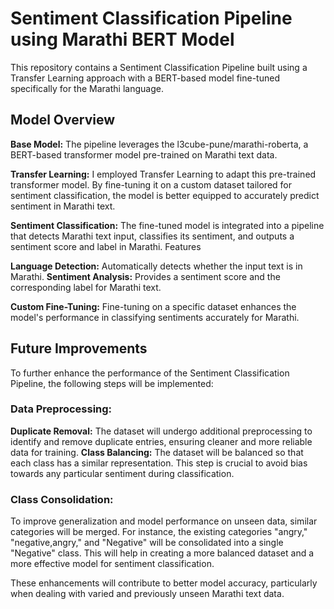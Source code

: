 # Sentiment Classification Pipeline using Marathi BERT Model

This repository contains a Sentiment Classification Pipeline built using a Transfer Learning approach with a BERT-based model fine-tuned specifically for the Marathi language.

## Model Overview
**Base Model:** The pipeline leverages the l3cube-pune/marathi-roberta, a BERT-based transformer model pre-trained on Marathi text data.

**Transfer Learning:** I employed Transfer Learning to adapt this pre-trained transformer model. By fine-tuning it on a custom dataset tailored for sentiment classification, the model is better equipped to accurately predict sentiment in Marathi text.

**Sentiment Classification:** The fine-tuned model is integrated into a pipeline that detects Marathi text input, classifies its sentiment, and outputs a sentiment score and label in Marathi.
Features

**Language Detection:** Automatically detects whether the input text is in Marathi.
**Sentiment Analysis:** Provides a sentiment score and the corresponding label for Marathi text.

**Custom Fine-Tuning:** Fine-tuning on a specific dataset enhances the model's performance in classifying sentiments accurately for Marathi.



## Future Improvements

To further enhance the performance of the Sentiment Classification Pipeline, the following steps will be implemented:

### Data Preprocessing:

**Duplicate Removal:** The dataset will undergo additional preprocessing to identify and remove duplicate entries, ensuring cleaner and more reliable data for training.
**Class Balancing:** The dataset will be balanced so that each class has a similar representation. This step is crucial to avoid bias towards any particular sentiment during classification.
### Class Consolidation:

To improve generalization and model performance on unseen data, similar categories will be merged. For instance, the existing categories "angry," "negative,angry," and "Negative" will be consolidated into a single "Negative" class. This will help in creating a more balanced dataset and a more effective model for sentiment classification.

These enhancements will contribute to better model accuracy, particularly when dealing with varied and previously unseen Marathi text data.
